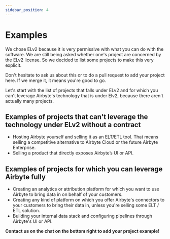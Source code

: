 ```yaml
---
sidebar_position: 4
---
```


# Examples

We chose ELv2 because it is very permissive with what you can do with the software. 
We are still being asked whether one's project are concerned by the ELv2 license. So we decided to list some projects to make this very explicit. 

Don't hesitate to ask us about this or to do a pull request to add your project here. If we merge it, it means you're good to go.

Let's start with the list of projects that falls under ELv2 and for which you can't leverage Airbyte's technology that is under Elv2, because there aren't actually many projects.

## Examples of projects that can't leverage the technology under ELv2 without a contract

* Hosting Airbyte yourself and selling it as an ELT/ETL tool. That means selling a competitive alternative to Airbyte Cloud or the future Airbyte Enterprise.
* Selling a product that directly exposes Airbyte’s UI or API.

## Examples of projects for which you can leverage Airbyte fully

* Creating an analytics or attribution platform for which you want to use Airbyte to bring data in on behalf of your customers.
* Creating any kind of platform on which you offer Airbyte's connectors to your customers to bring their data in, unless you're selling some ELT / ETL solution.
* Building your internal data stack and configuring pipelines through Airbyte's UI or API.

**Contact us on the chat on the bottom right to add your project example!**
